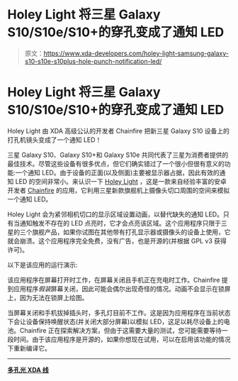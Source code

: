 # Holey Light 将三星 Galaxy S10/S10e/S10+的穿孔变成了通知 LED

> 原文：<https://www.xda-developers.com/holey-light-samsung-galaxy-s10-s10e-s10plus-hole-punch-notification-led/>

# Holey Light 将三星 Galaxy S10/S10e/S10+的穿孔变成了通知 LED

Holey Light 由 XDA 高级公认的开发者 Chainfire 把新三星 Galaxy S10 设备上的打孔机镜头变成了一个通知 LED！

三星 Galaxy S10、Galaxy S10+和 Galaxy S10e 共同代表了三星为消费者提供的最佳技术。尽管这些设备有很多优点，但它们确实错过了一个很小但很有意义的功能:一个通知 LED。由于设备的正面(以及侧面)主要被显示器占据，因此有效的通知 LED 的空间非常小。来认识一下 [Holey Light](https://forum.xda-developers.com/galaxy-s10/themes/app-holey-light-t3917675) ，这是一款来自经验丰富的安卓开发者 [Chainfire](https://forum.xda-developers.com/member.php?u=631273) 的应用，它利用三星新款旗舰机上摄像头切口周围的空间来模拟一个通知 LED。

Holey Light 会为紧邻相机切口的显示区域设置动画，以替代缺失的通知 LED。只有当通知触发不存在的 LED 点亮时，它才会点亮该区域。这个应用程序只限于三星的三个旗舰产品，如果你试图在其他带有打孔显示器或摄像头的设备上使用，它就会崩溃。这个应用程序完全免费，没有广告，也是开源的(并根据 GPL v3 获得许可)。

以下是该应用的运行演示:

该应用程序在屏幕打开时工作，在屏幕关闭且手机正在充电时工作。Chainfire 提到应用程序*假装*屏幕关闭，因此可能会偶尔出现奇怪的情况。动画不会显示在锁屏上，因为无法在锁屏上绘图。

当屏幕关闭和手机拔掉插头时，多孔灯目前不工作。这是因为应用程序在当前状态下会让设备保持唤醒状态(并关闭大部分屏幕)以模拟 LED，这足以耗尽设备上的电池。Chainfire 正在探索解决方案，但由于这需要大量的测试，您可能需要等待一段时间。由于该应用程序是开源的，如果你想现在试用，可以在启用该功能的情况下重新编译它。

* * *

[**多孔光 XDA 线**](https://forum.xda-developers.com/galaxy-s10/themes/app-holey-light-t3917675)